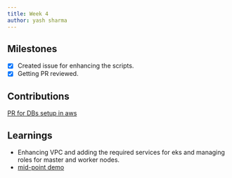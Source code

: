 ```yaml
---
title: Week 4
author: yash sharma
---
```


## Milestones

- [X] Created issue for enhancing the scripts.
- [X] Getting PR reviewed.

## Contributions

[PR for DBs setup in aws](https://github.com/Sunbird-Knowlg/knowledge-platform/pull/971)

## Learnings

- Enhancing VPC and adding the required services for eks and managing roles for master and worker nodes.
- [mid-point demo](https://docs.google.com/presentation/d/1tQae277VllktDntEm_9fWXDWaKtlzxlR/edit?usp=sharing&ouid=105484786537600186561&rtpof=true&sd=true)

